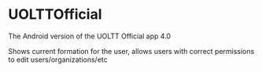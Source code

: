 # UOLTTOfficial
The Android version of the UOLTT Official app 4.0

Shows current formation for the user, allows users with correct permissions to edit users/organizations/etc
